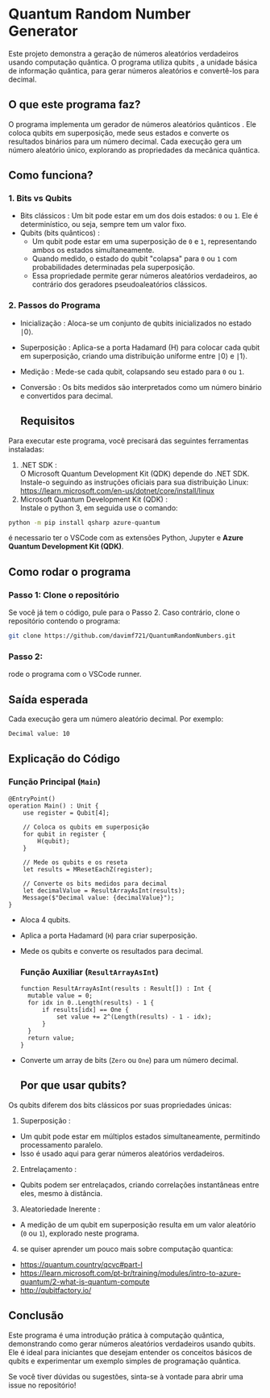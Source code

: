 # Quantum Random Number Generator
Este projeto demonstra a geração de números aleatórios verdadeiros usando computação quântica. O programa utiliza qubits , a unidade básica de informação quântica, para gerar números aleatórios e convertê-los para decimal.

## O que este programa faz?
O programa implementa um gerador de números aleatórios quânticos . Ele coloca qubits em superposição, mede seus estados e converte os resultados binários para um número decimal. Cada execução gera um número aleatório único, explorando as propriedades da mecânica quântica.

## Como funciona?
### 1. Bits vs Qubits <br>
- Bits clássicos : Um bit pode estar em um dos dois estados: `0` ou `1`. Ele é determinístico, ou seja, sempre tem um valor fixo.
- Qubits (bits quânticos) :
  - Um qubit pode estar em uma superposição de `0` e `1`, representando ambos os estados simultaneamente.
  - Quando medido, o estado do qubit "colapsa" para `0` ou `1` com probabilidades determinadas pela superposição.
  - Essa propriedade permite gerar números aleatórios verdadeiros, ao contrário dos geradores pseudoaleatórios clássicos.

### 2. Passos do Programa
- Inicialização : Aloca-se um conjunto de qubits inicializados no estado ∣0⟩.
- Superposição : Aplica-se a porta Hadamard (H) para colocar cada qubit em superposição, criando uma distribuição uniforme entre ∣0⟩ e ∣1⟩.
- Medição : Mede-se cada qubit, colapsando seu estado para `0` ou `1`.
- Conversão : Os bits medidos são interpretados como um número binário e convertidos para decimal.

  ## Requisitos
Para executar este programa, você precisará das seguintes ferramentas instaladas:

1)  .NET SDK :<br>
  O Microsoft Quantum Development Kit (QDK) depende do .NET SDK.
  Instale-o seguindo as instruções oficiais para sua distribuição Linux:
  https://learn.microsoft.com/en-us/dotnet/core/install/linux
2) Microsoft Quantum Development Kit (QDK) : <br>
  Instale o python 3, em seguida use o comando:
```bash
python -m pip install qsharp azure-quantum

```
é necessario ter o VSCode com as extensões Python, Jupyter e **Azure Quantum Development Kit (QDK)**.

## Como rodar o programa
### Passo 1: Clone o repositório
Se você já tem o código, pule para o Passo 2. Caso contrário, clone o repositório contendo o programa:

```bash
git clone https://github.com/davimf721/QuantumRandomNumbers.git
```

### Passo 2:
rode o programa com o VSCode runner.

## Saída esperada
Cada execução gera um número aleatório decimal. Por exemplo:
```bash
Decimal value: 10
```

## Explicação do Código
### Função Principal (`Main`)
```qsharp
@EntryPoint()
operation Main() : Unit {
    use register = Qubit[4];
    
    // Coloca os qubits em superposição
    for qubit in register {
        H(qubit);
    }
    
    // Mede os qubits e os reseta
    let results = MResetEachZ(register);
    
    // Converte os bits medidos para decimal
    let decimalValue = ResultArrayAsInt(results);
    Message($"Decimal value: {decimalValue}");
}

```
- Aloca 4 qubits.
- Aplica a porta Hadamard (`H`) para criar superposição.
- Mede os qubits e converte os resultados para decimal.
  ### Função Auxiliar (`ResultArrayAsInt`)
  ```qsharp
  function ResultArrayAsInt(results : Result[]) : Int {
    mutable value = 0;
    for idx in 0..Length(results) - 1 {
        if results[idx] == One {
            set value += 2^(Length(results) - 1 - idx);
        }
    }
    return value;
  }
  ```

- Converte um array de bits (`Zero` ou `One`) para um número decimal.

  ## Por que usar qubits?
Os qubits diferem dos bits clássicos por suas propriedades únicas:

1) Superposição :
- Um qubit pode estar em múltiplos estados simultaneamente, permitindo processamento paralelo.
- Isso é usado aqui para gerar números aleatórios verdadeiros.
2)  Entrelaçamento :
- Qubits podem ser entrelaçados, criando correlações instantâneas entre eles, mesmo à distância.
3) Aleatoriedade Inerente :
- A medição de um qubit em superposição resulta em um valor aleatório (`0` ou `1`), explorado neste programa.
4) se quiser aprender um pouco mais sobre computação quantica:
- https://quantum.country/qcvc#part-I
- https://learn.microsoft.com/pt-br/training/modules/intro-to-azure-quantum/2-what-is-quantum-compute
- http://qubitfactory.io/

## Conclusão
Este programa é uma introdução prática à computação quântica, demonstrando como gerar números aleatórios verdadeiros usando qubits. Ele é ideal para iniciantes que desejam entender os conceitos básicos de qubits e experimentar um exemplo simples de programação quântica.

Se você tiver dúvidas ou sugestões, sinta-se à vontade para abrir uma issue no repositório!







